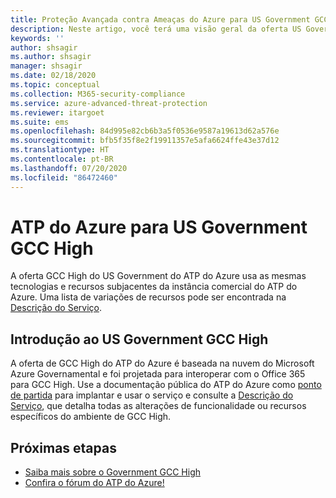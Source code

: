 ```yaml
---
title: Proteção Avançada contra Ameaças do Azure para US Government GCC High
description: Neste artigo, você terá uma visão geral da oferta US Government GCC High do ATP do Azure.
keywords: ''
author: shsagir
ms.author: shsagir
manager: shsagir
ms.date: 02/18/2020
ms.topic: conceptual
ms.collection: M365-security-compliance
ms.service: azure-advanced-threat-protection
ms.reviewer: itargoet
ms.suite: ems
ms.openlocfilehash: 84d995e82cb6b3a5f0536e9587a19613d62a576e
ms.sourcegitcommit: bfb5f35f8e2f19911357e5afa6624ffe43e37d12
ms.translationtype: HT
ms.contentlocale: pt-BR
ms.lasthandoff: 07/20/2020
ms.locfileid: "86472460"
---
```

# <a name="azure-atp-for-us-government-gcc-high"></a>ATP do Azure para US Government GCC High

A oferta GCC High do US Government do ATP do Azure usa as mesmas tecnologias e recursos subjacentes da instância comercial do ATP do Azure. Uma lista de variações de recursos pode ser encontrada na [Descrição do Serviço](/enterprise-mobility-security/solutions/ems-azure-atp-govt-service-description).

## <a name="get-started-with-us-government-gcc-high"></a>Introdução ao US Government GCC High

A oferta de GCC High do ATP do Azure é baseada na nuvem do Microsoft Azure Governamental e foi projetada para interoperar com o Office 365 para GCC High. Use a documentação pública do ATP do Azure como [ponto de partida](install-atp-step1.md) para implantar e usar o serviço e consulte a [Descrição do Serviço](/enterprise-mobility-security/solutions/ems-azure-atp-govt-service-description), que detalha todas as alterações de funcionalidade ou recursos específicos do ambiente de GCC High.  

## <a name="next-steps"></a>Próximas etapas

- [Saiba mais sobre o Government GCC High](/enterprise-mobility-security/solutions/ems-azure-atp-govt-service-description)
- [Confira o fórum do ATP do Azure!](https://aka.ms/azureatpcommunity)
